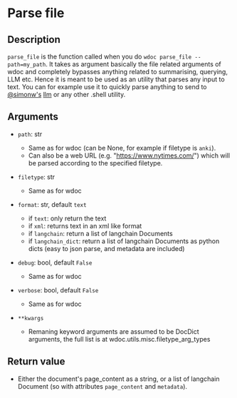 # Parse file

## Description

`parse_file` is the function called when you do `wdoc parse_file --path=my_path`.
It takes as argument basically the file related arguments of wdoc and completely
bypasses anything related to summarising, querying, LLM etc. Hence it is meant
to be used as an utility that parses any input to text. You can for example
use it to quickly parse anything to send to [@simonw's](https://github.com/simonw/) [llm](https://github.com/simonw/llm) or any other .shell utility.

## Arguments

- `path`: str
    - Same as for wdoc (can be None, for example if filetype is `anki`).
    - Can also be a web URL (e.g. "https://www.nytimes.com/") which will be
      parsed according to the specified filetype.

- `filetype`: str
    - Same as for wdoc

- `format`: str, default `text`
    - if `text`: only return the text
    - if `xml`: returns text in an xml like format
    - if `langchain`: return a list of langchain Documents
    - if `langchain_dict`: return a list of langchain Documents as
        python dicts (easy to json parse, and metadata are included)

- `debug`: bool, default `False`
    - Same as for wdoc

- `verbose`: bool, default `False`
    - Same as for wdoc

- `**kwargs`
    - Remaning keyword arguments are assumed to be DocDict arguments,
    the full list is at wdoc.utils.misc.filetype_arg_types

## Return value
- Either the document's page_content as a string, or a list of
langchain Document (so with attributes `page_content` and `metadata`).
